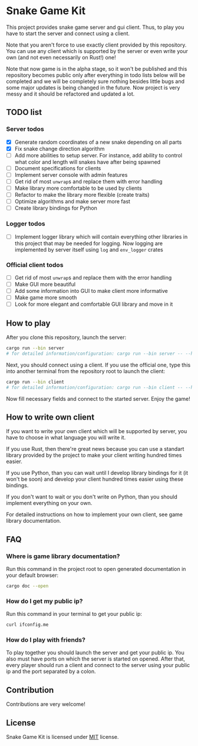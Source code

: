 # Snake Game Kit
This project provides snake game server and gui client. Thus, to play you have
to start the server and connect using a client.

Note that you aren't force to use exactly client provided by this
repository. You can use any client which is supported by the server or even
write your own (and not even necessarily on Rust!) one!

Note that now game is in the alpha stage, so it won't be published and this
repository becomes public only after everything in todo lists below will be
completed and we will be completely sure nothing besides little bugs and some
major updates is being changed in the future. Now project is very messy and it
should be refactored and updated a lot.

## TODO list
### Server todos
- [x] Generate random coordinates of a new snake depending on all parts
- [x] Fix snake change direction algorithm
- [ ] Add more abilities to setup server. For instance, add ability to control
	  what color and length will snakes have after being spawned
- [ ] Document specifications for clients
- [ ] Implement server console with admin features
- [ ] Get rid of most `unwrap`s and replace them with error handling
- [ ] Make library more comfortable to be used by clients
- [ ] Refactor to make the library more flexible (create traits)
- [ ] Optimize algorithms and make server more fast
- [ ] Create library bindings for Python

### Logger todos
- [ ] Implement logger library which will contain everything other libraries in
	  this project that may be needed for logging. Now logging are implemented
	  by server itself using `log` and `env_logger` crates

### Official client todos
- [ ] Get rid of most `unwrap`s and replace them with the error handling
- [ ] Make GUI more beautiful
- [ ] Add some information into GUI to make client more informative
- [ ] Make game more smooth
- [ ] Look for more elegant and comfortable GUI library and move in it

## How to play
After you clone this repository, launch the server:
```bash
cargo run --bin server
# for detailed information/configuration: cargo run --bin server -- --help
```

Next, you should connect using a client. If you use the official one, type this
into another terminal from the repository root to launch the client:
```bash
cargo run --bin client
# for detailed information/configuration: cargo run --bin client -- --help
```
Now fill necessary fields and connect to the started server. Enjoy the game!

## How to write own client
If you want to write your own client which will be supported by server, you have
to choose in what language you will write it.

If you use Rust, then there're great news because you can use a standart library
provided by the project to make your client writing hundred times easier.

If you use Python, than you can wait until I develop library bindings for it (it
won't be soon) and develop your client hundred times easier using these
bindings.

If you don't want to wait or you don't write on Python, than you should
implement everything on your own.

For detailed instructions on how to implement your own client, see game
library documentation.

## FAQ
### Where is game library documentation?
Run this command in the project root to open generated documentation in your
default browser:
```bash
cargo doc --open
```

### How do I get my public ip?
Run this command in your terminal to get your public ip:
```bash
curl ifconfig.me
```

### How do I play with friends?
To play together you should launch the server and get your public ip. You also
must have ports on which the server is started on opened. After that, every
player should run a client and connect to the server using your public ip and
the port separated by a colon.

## Contribution
Contributions are very welcome!

## License
Snake Game Kit is licensed under [MIT](LICENSE) license.
